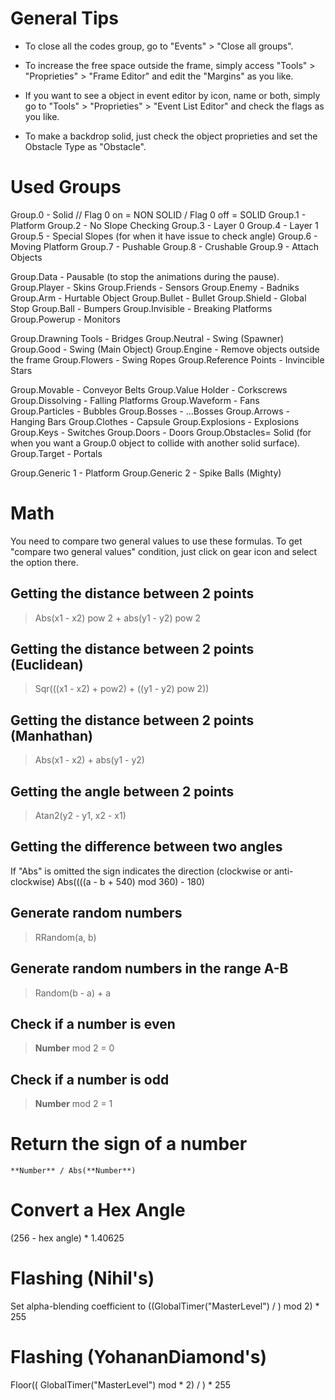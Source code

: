 # General Tips #

- To close all the codes group, go to "Events" > "Close all groups".

- To increase the free space outside the frame, simply access "Tools" > "Proprieties" > "Frame Editor" and edit the "Margins" as you like.

- If you want to see a object in event editor by icon, name or both, simply go to "Tools" > "Proprieties" > "Event List Editor" and check the flags as you like.

- To make a backdrop solid, just check the object proprieties and set the Obstacle Type as "Obstacle".

# Used Groups #

Group.0 - Solid // Flag 0 on = NON SOLID / Flag 0 off = SOLID
Group.1 - Platform
Group.2 - No Slope Checking
Group.3 - Layer 0
Group.4 - Layer 1
Group.5 - Special Slopes (for when it have issue to check angle)
Group.6 - Moving Platform
Group.7 - Pushable
Group.8 - Crushable
Group.9 - Attach Objects

Group.Data - Pausable (to stop the animations during the pause).
Group.Player - Skins
Group.Friends - Sensors
Group.Enemy - Badniks
Group.Arm - Hurtable Object
Group.Bullet - Bullet
Group.Shield - Global Stop
Group.Ball - Bumpers
Group.Invisible - Breaking Platforms
Group.Powerup - Monitors

Group.Drawning Tools - Bridges
Group.Neutral - Swing (Spawner)
Group.Good - Swing (Main Object)
Group.Engine - Remove objects outside the frame
Group.Flowers - Swing Ropes
Group.Reference Points - Invincible Stars

Group.Movable - Conveyor Belts
Group.Value Holder - Corkscrews
Group.Dissolving - Falling Platforms
Group.Waveform - Fans
Group.Particles - Bubbles
Group.Bosses - ...Bosses
Group.Arrows - Hanging Bars
Group.Clothes - Capsule
Group.Explosions - Explosions
Group.Keys - Switches
Group.Doors - Doors
Group.Obstacles= Solid 
(for when you want a Group.0 object to collide with another solid surface).
Group.Target - Portals

Group.Generic 1 - Platform
Group.Generic 2 - Spike Balls (Mighty)

# Math

You need to compare two general values to use these formulas. 
To get "compare two general values" condition, just click on gear icon and select the option there.

## Getting the distance between 2 points
> Abs(x1 - x2) pow 2 + abs(y1 - y2) pow 2

## Getting the distance between 2 points (Euclidean)
> Sqr(((x1 - x2) + pow2) + ((y1 - y2) pow 2))

## Getting the distance between 2 points (Manhathan)
> Abs(x1 - x2) + abs(y1 - y2)

## Getting the angle between 2 points
> Atan2(y2 - y1, x2 - x1)

## Getting the difference between two angles
If "Abs" is omitted the sign indicates the direction (clockwise or anti-clockwise)
Abs((((a - b + 540) mod 360) - 180)

## Generate random numbers
> RRandom(a, b)

## Generate random numbers in the range A-B
> Random(b - a) + a

## Check if a number is even
> **Number** mod 2 = 0

## Check if a number is odd
> **Number** mod 2 = 1


# Return the sign of a number #
``**Number** / Abs(**Number**)``


# Convert a Hex Angle #
(256 - hex angle) * 1.40625

# Flashing (Nihil's) #
Set alpha-blending coefficient to ((GlobalTimer("MasterLevel") / <flash cycle duration> ) mod 2) * 255

# Flashing (YohananDiamond's) #
Floor(( GlobalTimer("MasterLevel")  mod <flash cycle duration> * 2) / <flash cycle duration>) * 255
